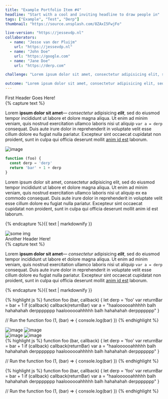 ```yaml
---
title: "Example Portfolio Item #4"
headline: "Start with a cool and inviting headline to draw people in"
tags: ["Example", "Test", "Derp"]
thumbnail: "https://source.unsplash.com/8ZAxI5FwjFo"

live-version: "https://jessevdp.nl"
collaborators:
  - name: "Jesse van der Pluijm"
    url: "https://jessevdp.nl"
  - name: "John Doe"
    url: "https://google.com"
  - name: "Jane Doe"
    url: "https://derp.com"

challenge: "Lorem ipsum dolor sit amet, consectetur adipisicing elit, sed do eiusmod tempor incididunt ut labore et dolore magna aliqua. Ut enim ad minim veniam, quis nostrud exercitation ullamco laboris nisi ut aliquip ex ea commodo consequat."

outcome: "Lorem ipsum dolor sit amet, consectetur adipisicing elit, sed do eiusmod tempor incididunt ut labore et dolore magna aliqua. Ut enim ad minim veniam, quis nostrud exercitation ullamco laboris nisi ut aliquip ex ea commodo consequat."
---
```


<section class="fade-in">
  <div class="header">First Header Goes Here!</div>
  <div class="text">{% capture text %}

Lorem **ipsum dolor sit amet**— *consectetur* adipisicing ***elit***, sed do eiusmod tempor incididunt ut labore et dolore magna aliqua. Ut enim ad minim veniam, quis nostrud exercitation ullamco laboris nisi ut aliquip `var a = derp` consequat. Duis aute irure dolor in reprehenderit in voluptate velit esse cillum dolore eu fugiat nulla pariatur. Excepteur sint occaecat cupidatat non proident, sunt in culpa qui officia deserunt mollit [anim id est](https://example.com) laborum.

<img src="https://source.unsplash.com/random/1600x800" alt="image">

```js
function (foo) {
  const derp = 'derp'
  return 'bar' + 1 + derp
}
```

Lorem ipsum dolor sit amet, consectetur adipisicing elit, sed do eiusmod tempor incididunt ut labore et dolore magna aliqua. Ut enim ad minim veniam, quis nostrud exercitation ullamco laboris nisi ut aliquip ex ea commodo consequat. Duis aute irure dolor in reprehenderit in voluptate velit esse cillum dolore eu fugiat nulla pariatur. Excepteur sint occaecat cupidatat non proident, sunt in culpa qui officia deserunt mollit anim id est laborum.

{% endcapture %}{{ text | markdownify }}</div></section>

<img class="fade-in" src="https://source.unsplash.com/random/1600x800" alt="some img">

<section class="fade-in">
  <div class="header">Another Header Here!</div>
  <div class="text">{% capture text %}

Lorem **ipsum dolor sit amet**— *consectetur* adipisicing ***elit***, sed do eiusmod tempor incididunt ut labore et dolore magna aliqua. Ut enim ad minim veniam, quis nostrud exercitation ullamco laboris nisi ut aliquip `var a = derp` consequat. Duis aute irure dolor in reprehenderit in voluptate velit esse cillum dolore eu fugiat nulla pariatur. Excepteur sint occaecat cupidatat non proident, sunt in culpa qui officia deserunt mollit [anim id est](https://example.com) laborum.

{% endcapture %}{{ text | markdownify }}</div></section>

<div class="fade-in">
{% highlight js %}
function foo (bar, callback) {
  let derp = 'foo'
  var returnBar = bar + 1
  if (callback) callback(returnBar)
  var a = "haaloooooahhhhh balh hahahahah derppppppp haaloooooahhhhh balh hahahahah derppppppp"
}

// Run the function
foo (1, (bar) => {
  console.log(bar)
})
{% endhighlight %}
</div>

<div class="two-up">
  <img class="fade-in" src="https://source.unsplash.com/8jqna7aA-vs" alt="image">
  <img class="fade-in" src="https://source.unsplash.com/collection/562095/800x1000" alt="image">
</div>

<div class="two-up">
  <img class="fade-in" src="https://source.unsplash.com/collection/235549" alt="image">
  <img class="fade-in" src="https://source.unsplash.com/collection/519119" alt="image">
</div>

<div class="two-up">
  <div class="fade-in">
{% highlight js %}
function foo (bar, callback) {
  let derp = 'foo'
  var returnBar = bar + 1
  if (callback) callback(returnBar)
  var a = "haaloooooahhhhh balh hahahahah derppppppp haaloooooahhhhh balh hahahahah derppppppp"
}

// Run the function
foo (1, (bar) => {
  console.log(bar)
})
{% endhighlight %}
  </div>
  <div class="fade-in">
{% highlight js %}
function foo (bar, callback) {
  let derp = 'foo'
  var returnBar = bar + 1
  if (callback) callback(returnBar)
  var a = "haaloooooahhhhh balh hahahahah derppppppp haaloooooahhhhh balh hahahahah derppppppp"
}

// Run the function
foo (1, (bar) => {
  console.log(bar)
})
{% endhighlight %}
  </div>
</div>
